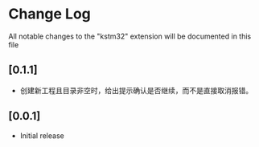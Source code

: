# Change Log

All notable changes to the "kstm32" extension will be documented in this file

## [0.1.1]
- 创建新工程且目录非空时，给出提示确认是否继续，而不是直接取消报错。


## [0.0.1]

- Initial release